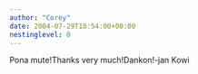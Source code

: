 ```yaml
---
author: "Corey"
date: 2004-07-29T18:54:00+00:00
nestinglevel: 0
---
```

Pona mute!Thanks very much!Dankon!-jan Kowi